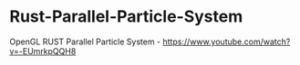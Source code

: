 # Rust-Parallel-Particle-System

OpenGL RUST Parallel Particle System - https://www.youtube.com/watch?v=-EUmrkpQQH8
